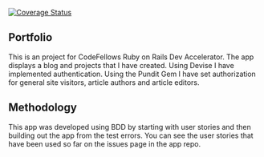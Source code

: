 [![Coverage Status](https://img.shields.io/coveralls/reedns/portfolio.svg)](https://coveralls.io/r/reedns/portfolio)

## Portfolio

This is an project for CodeFellows Ruby on Rails Dev Accelerator.  The app displays a blog and projects that I have created.  Using Devise I have implemented authentication.  Using the Pundit Gem I have set authorization for general site visitors, article authors and article editors.

## Methodology

This app was developed using BDD by starting with user stories and then building out the app from the test errors.
You can see the user stories that have been used so far on the issues page in the app repo.




